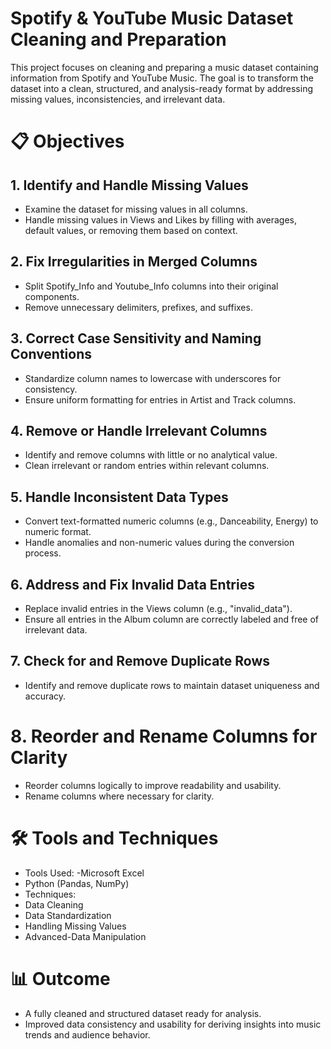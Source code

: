 # Spotify & YouTube Music Dataset Cleaning and Preparation
This project focuses on cleaning and preparing a music dataset containing information from Spotify and YouTube Music. The goal is to transform the dataset into a clean, structured, and analysis-ready format by addressing missing values, inconsistencies, and irrelevant data.

# 📋 Objectives
## 1. Identify and Handle Missing Values
- Examine the dataset for missing values in all columns.
- Handle missing values in Views and Likes by filling with averages, default values, or removing them based on context.
## 2. Fix Irregularities in Merged Columns
- Split Spotify_Info and Youtube_Info columns into their original components.
- Remove unnecessary delimiters, prefixes, and suffixes.
## 3. Correct Case Sensitivity and Naming Conventions
- Standardize column names to lowercase with underscores for consistency.
- Ensure uniform formatting for entries in Artist and Track columns.
## 4. Remove or Handle Irrelevant Columns
- Identify and remove columns with little or no analytical value.
- Clean irrelevant or random entries within relevant columns.
## 5. Handle Inconsistent Data Types
- Convert text-formatted numeric columns (e.g., Danceability, Energy) to numeric format.
- Handle anomalies and non-numeric values during the conversion process.
## 6. Address and Fix Invalid Data Entries
- Replace invalid entries in the Views column (e.g., "invalid_data").
- Ensure all entries in the Album column are correctly labeled and free of irrelevant data.
## 7. Check for and Remove Duplicate Rows
- Identify and remove duplicate rows to maintain dataset uniqueness and accuracy.
# 8. Reorder and Rename Columns for Clarity
- Reorder columns logically to improve readability and usability.
- Rename columns where necessary for clarity.
# 🛠 Tools and Techniques
- Tools Used:
-Microsoft Excel
- Python (Pandas, NumPy)
- Techniques:
- Data Cleaning
- Data Standardization
- Handling Missing Values
- Advanced-Data Manipulation
# 📊 Outcome
- A fully cleaned and structured dataset ready for analysis.
- Improved data consistency and usability for deriving insights into music trends and audience behavior.
